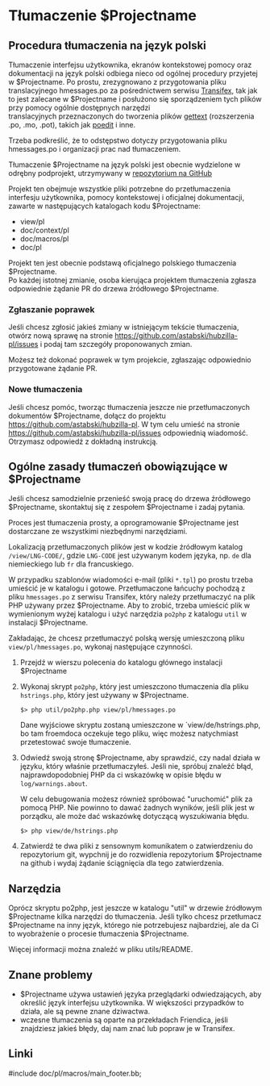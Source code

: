 Tłumaczenie $Projectname
========================

Procedura tłumaczenia na język polski
-------------------------------------

Tłumaczenie interfejsu użytkownika, ekranów kontekstowej pomocy oraz dokumentacji
na język polski odbiega nieco od ogólnej procedury przyjetej w $Projectname.
Po prostu, zrezygnowano z przygotowania pliku translacyjnego hmessages.po
za pośrednictwem serwisu [Transifex][1], tak jak to jest zalecane w $Projectname
i posłużono się sporządzeniem tych plików przy pomocy ogólnie dostępnych narzędzi   
translacyjnych przeznaczonych do tworzenia plików [gettext](https://www.gnu.org/software/gettext/) (rozszerzenia .po, .mo, .pot), takich jak [poedit](https://poedit.net/) i inne.

Trzeba podkreślić, że to odstępstwo dotyczy przygotowania pliku hmessages.po
i organizacji prac nad tłumaczeniem.

Tłumaczenie $Projectname na język polski jest obecnie wydzielone w odrębny podprojekt,
utrzymywany w [repozytorium na GitHub](https://github.com/astabski/hubzilla-pl)

Projekt ten obejmuje wszystkie pliki potrzebne do przetłumaczenia interfesju użytkownika,
pomocy kontekstowej i oficjalnej dokumentacji, zawarte w następujących katalogach
kodu $Projectname: 

- view/pl
- doc/context/pl
- doc/macros/pl
- doc/pl

Projekt ten jest obecnie podstawą oficjalnego polskiego tłumaczenia $Projectname.  
Po każdej istotnej zmianie, osoba kierująca projektem tłumaczenia zgłasza odpowiednie
żądanie PR do drzewa żródłowego $Projectname.

### Zgłaszanie poprawek

Jeśli chcesz zgłosić jakieś zmiany  w istniejącym tekście tłumaczenia, otwórz
nową sprawę na stronie https://github.com/astabski/hubzilla-pl/issues i podaj tam
szczegóły proponowanych zmian. 

Możesz też dokonać poprawek w tym projekcie, zgłaszając odpowiednio przygotowane
żądanie PR.   

### Nowe tłumaczenia 

Jeśli chcesz pomóc, tworząc tłumaczenia jeszcze nie przetłumaczonych dokumentów
$Projectname, dołącz do projektu https://github.com/astabski/hubzilla-pl. W tym
celu umieść na stronie https://github.com/astabski/hubzilla-pl/issues odpowiednią
wiadomość. Otrzymasz odpowiedź z dokładną instrukcją.   

Ogólne zasady tłumaczeń obowiązujące w $Projectname 
---------------------------------------------------

Jeśli chcesz samodzielnie przenieść swoją pracę do drzewa źródłowego $Projectname,
skontaktuj się z zespołem $Projectname i zadaj pytania.

Proces jest tłumaczenia prosty, a oprogramowanie $Projectname jest dostarczane ze
wszystkimi niezbędnymi narzędziami.

Lokalizacją przetłumaczonych plików jest w kodzie źródłowym katalog `/view/LNG-CODE/`,
gdzie `LNG-CODE` jest używanym kodem języka, np. `de` dla niemieckiego lub `fr`
dla francuskiego.

W przypadku szablonów wiadomości e-mail (pliki `*.tpl`) po prostu trzeba umieścić
je w katalogu i gotowe. Przetłumaczone łańcuchy pochodzą z pliku `hmessages.po`
z serwisu Transifex, który należy przetłumaczyć na plik PHP używany przez $Projectname.
Aby to zrobić, trzeba umieścić plik w wymienionym wyżej katalogu i użyć narzędzia
`po2php` z katalogu `util` w instalacji $Projectname.

Zakładając, że chcesz przetłumaczyć polską wersję umieszczoną pliku
`view/pl/hmessages.po`, wykonaj następujące czynności.

1. Przejdź w wierszu polecenia do katalogu głównego instalacji $Projectname

2. Wykonaj skrypt `po2php`, który jest umieszczono tłumaczenia dla pliku `hstrings.php`, który jest używany w $Projectname.

       $> php util/po2php.php view/pl/hmessages.po

   Dane wyjściowe skryptu zostaną umieszczone w `view/de/hstrings.php, bo tam
   froemdoca oczekuje tego pliku, więc możesz natychmiast przetestować swoje
   tłumaczenie.
                                  
3. Odwiedź swoją stronę $Projectname, aby sprawdzić, czy nadal działa w języku, który właśnie przetłumaczyłeś. Jeśli nie, spróbuj znaleźć błąd, najprawdopodobniej PHP da ci wskazówkę w opisie błędu w `log/warnings.about`.

   W celu debugowania możesz również spróbować "uruchomić" plik za pomocą PHP. Nie powinno to dawać żadnych wyników, jeśli plik jest w porządku, ale może dać wskazówkę dotyczącą wyszukiwania błędu.

       $> php view/de/hstrings.php

4. Zatwierdź te dwa pliki z sensownym komunikatem o zatwierdzeniu do repozytorium git, wypchnij je do rozwidlenia repozytorium $Projectname na github i wydaj żądanie ściągnięcia dla tego zatwierdzenia.

Narzędzia
---------

Oprócz skryptu po2php, jest jeszcze w katalogu "util" w drzewie źródłowym $Projectname
kilka narzędzi do tłumaczenia. Jeśli tylko chcesz przetłumacz $Projectname na inny
język, którego  nie potrzebujesz najbardziej, ale da Ci to wyobrażenie o procesie
tłumaczenia $Projectname.

Więcej informacji można znaleźć w pliku utils/README.

Znane problemy
--------------

* $Projectname używa ustawień języka przeglądarki odwiedzających, aby określić
  język interfejsu użytkownika. W większości przypadków to działa, ale są pewne
  znane dziwactwa.
* wczesne tłumaczenia są oparte na przekładach Friendica, jeśli znajdziesz jakieś
  błędy, daj nam znać lub popraw je w Transifex.

Linki
------
[1]:   http://www.transifex.com/projects/p/hubzilla/


#include doc/pl/macros/main_footer.bb;
